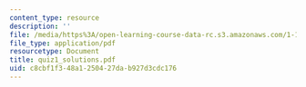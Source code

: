 ```yaml
---
content_type: resource
description: ''
file: /media/https%3A/open-learning-course-data-rc.s3.amazonaws.com/1-124j-foundations-of-software-engineering-fall-2000/c8cbf1f348a1250427dab927d3cdc176_quiz1_solutions.pdf
file_type: application/pdf
resourcetype: Document
title: quiz1_solutions.pdf
uid: c8cbf1f3-48a1-2504-27da-b927d3cdc176
---
```

